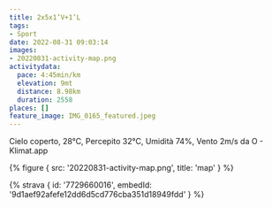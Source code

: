 ```yaml
---
title: 2x5x1’V+1’L
tags:
- Sport
date: 2022-08-31 09:03:14
images:
- 20220831-activity-map.png
activitydata:
  pace: 4:45min/km
  elevation: 9mt
  distance: 8.98km
  duration: 2558
places: []
feature_image: IMG_0165_featured.jpeg
---
```


Cielo coperto, 28°C, Percepito 32°C, Umidità 74%, Vento 2m/s da O - Klimat.app

<!--more-->




{% figure { src: '20220831-activity-map.png', title: 'map' } %}


{% strava { id: '7729660016', embedId: '9d1aef92afefe12dd6d5cd776cba351d18949fdd' } %}